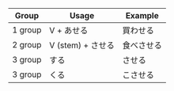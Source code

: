 |Group|Usage|Example|
|-|-|-|
|1 group|V + あせる|買わせる|
|2 group|V (stem) + させる|食べさせる|
|3 group|する|させる|
|3 group|くる|こさせる|